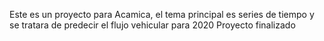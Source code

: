 Este es un proyecto para Acamica, el tema principal es series de tiempo y se tratara de predecir el flujo vehicular para 2020
Proyecto finalizado 
